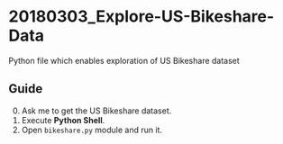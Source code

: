 # 20180303_Explore-US-Bikeshare-Data
Python file which enables exploration of US Bikeshare dataset

## Guide
0. Ask me to get the US Bikeshare dataset.
1. Execute **Python Shell**.
2. Open `bikeshare.py` module and run it.
